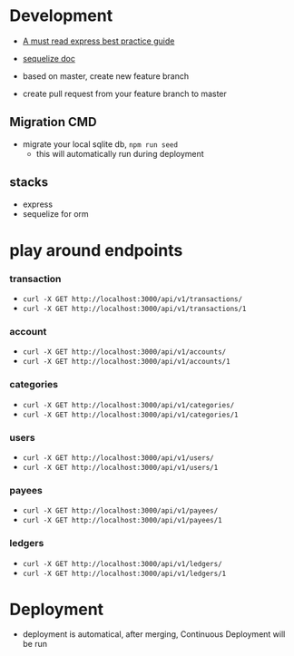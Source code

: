 # Development
- [A must read express best practice guide](https://itnext.io/production-ready-node-js-rest-apis-setup-using-typescript-postgresql-and-redis-a9525871407)
- [sequelize doc](https://sequelize.org/v5/)

- based on master, create new feature branch
- create pull request from your feature branch to master



## Migration CMD
- migrate your local sqlite db, `npm run seed`
  - this will automatically run during deployment


## stacks
- express
- sequelize for orm


# play around endpoints

### transaction
- `curl -X GET http://localhost:3000/api/v1/transactions/`
- `curl -X GET http://localhost:3000/api/v1/transactions/1`

### account
- `curl -X GET http://localhost:3000/api/v1/accounts/`
- `curl -X GET http://localhost:3000/api/v1/accounts/1`

### categories
- `curl -X GET http://localhost:3000/api/v1/categories/`
- `curl -X GET http://localhost:3000/api/v1/categories/1`

### users
- `curl -X GET http://localhost:3000/api/v1/users/`
- `curl -X GET http://localhost:3000/api/v1/users/1`

### payees
- `curl -X GET http://localhost:3000/api/v1/payees/`
- `curl -X GET http://localhost:3000/api/v1/payees/1`

### ledgers
- `curl -X GET http://localhost:3000/api/v1/ledgers/`
- `curl -X GET http://localhost:3000/api/v1/ledgers/1`






# Deployment
- deployment is automatical, after merging, Continuous Deployment will be run



